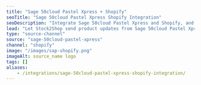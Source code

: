 ```yaml
---
title: "Sage 50cloud Pastel Xpress + Shopify"
seoTitle: "Sage 50cloud Pastel Xpress Shopify Integration"
seoDescription: "Integrate Sage 50cloud Pastel Xpress and Shopify, and you'll be able to streamline your workflow, simplify the ordering process and save time - and money. Find out more about how a Sage 50cloud Pastel Xpress Shopify Integration can help your business."
lead: "Let Stock2Shop send product updates from Sage 50cloud Pastel Xpress to Shopify, as well as automatically raise online orders directly into your account software and instruct your warehouse to fulfill the order. Here’s how we can help you streamline your workflow."
type: "source-channel"
source: "sage-50cloud-pastel-xpress"
channel: "shopify"
image: "/images/sap-shopify.png"
imageAlt: source_name logo
tags: []
aliases:
    - /integrations/sage-50cloud-pastel-xpress-shopify-integration/
---
```

    